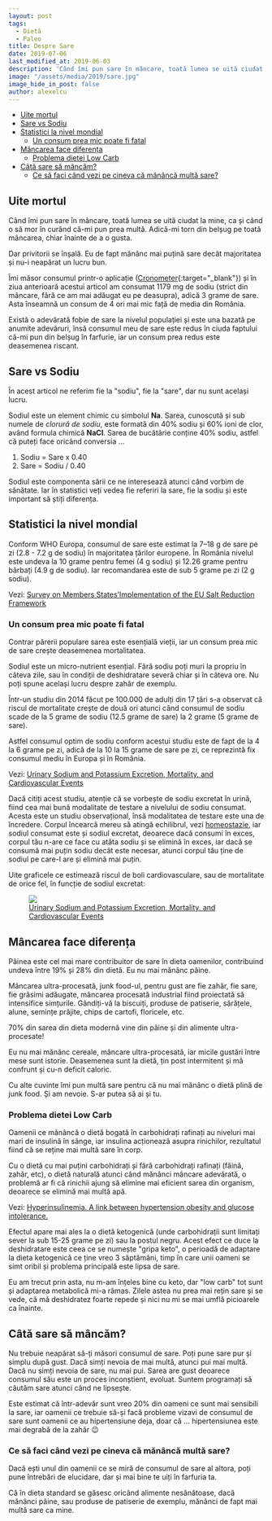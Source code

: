 ```yaml
---
layout: post
tags:
  - Dietă
  - Paleo
title: Despre Sare
date: 2019-07-06
last_modified_at: 2019-06-03
description: 'Când îmi pun sare în mâncare, toată lumea se uită ciudat la mine, ca și când o să mor în curând că-mi pun prea multă. Dar privitorii se înșală. Eu de fapt mănânc mai puțină sare decât majoritatea și nu-i neapărat un lucru bun.'
image: "/assets/media/2019/sare.jpg"
image_hide_in_post: false
author: alexelcu
---
```


- [Uite mortul](#uite-mortul)
- [Sare vs Sodiu](#sare-vs-sodiu)
- [Statistici la nivel mondial](#statistici-la-nivel-mondial)
  - [Un consum prea mic poate fi fatal](#un-consum-prea-mic-poate-fi-fatal)
- [Mâncarea face diferența](#m%c3%a2ncarea-face-diferen%c8%9ba)
  - [Problema dietei Low Carb](#problema-dietei-low-carb)
- [Câtă sare să mâncăm?](#c%c3%a2t%c4%83-sare-s%c4%83-m%c3%a2nc%c4%83m)
  - [Ce să faci când vezi pe cineva că mănâncă multă sare?](#ce-s%c4%83-faci-c%c3%a2nd-vezi-pe-cineva-c%c4%83-m%c4%83n%c3%a2nc%c4%83-mult%c4%83-sare)

## Uite mortul

Când îmi pun sare în mâncare, toată lumea se uită ciudat la mine, ca și când o să mor în curând că-mi pun prea multă. Adică-mi torn din belșug pe toată mâncarea, chiar înainte de a o gusta.

Dar privitorii se înșală. Eu de fapt mănânc mai puțină sare decât majoritatea și nu-i neapărat un lucru bun.

Îmi măsor consumul printr-o aplicație ([Cronometer](https://cronometer.com/){:target="_blank"}) și în ziua anterioară acestui articol am consumat 1179 mg de sodiu (strict din mâncare, fără ce am mai adăugat eu pe deasupra), adică 3 grame de sare. Asta înseamnă un consum de 4 ori mai mic față de media din România.

Există o adevărată fobie de sare la nivelul populației și este una bazată pe anumite adevăruri, însă consumul meu de sare este redus în ciuda faptului că-mi pun din belșug în farfurie, iar un consum prea redus este deasemenea riscant.

## Sare vs Sodiu

În acest articol ne referim fie la "sodiu", fie la "sare", dar nu sunt același lucru.

Sodiul este un element chimic cu simbolul **Na**. Sarea, cunoscută și sub numele de *clorură de sodiu*, este formată din 40% sodiu și 60% ioni de clor, având formula chimică **NaCl**. Sarea de bucătărie conține 40% sodiu, astfel că puteți face oricând conversia ...

1. Sodiu = Sare x 0.40
2. Sare = Sodiu / 0.40

Sodiul este componenta sării ce ne interesează atunci când vorbim de sănătate. Iar în statistici veți vedea fie referiri la sare, fie la sodiu și este important să știți diferența.

## Statistici la nivel mondial

Conform WHO Europa, consumul de sare este estimat la 7–18 g de sare pe zi (2.8 - 7.2 g de sodiu) în majoritatea țărilor europene. În România nivelul este undeva la 10 grame pentru femei (4 g sodiu) și 12.26 grame pentru bărbați (4.9 g de sodiu). Iar recomandarea este de sub 5 grame pe zi (2 g sodiu).

Vezi: [Survey on Members States’Implementation of the EU Salt Reduction Framework](https://ec.europa.eu/health/sites/health/files/nutrition_physical_activity/docs/salt_report1_en.pdf)

### Un consum prea mic poate fi fatal

Contrar părerii populare sarea este esențială vieții, iar un consum prea mic de sare crește deasemenea mortalitatea.

Sodiul este un micro-nutrient esențial. Fără sodiu poți muri la propriu în câteva zile, sau în condiții de deshidratare severă chiar și în câteva ore. Nu poți spune același lucru despre zahăr de exemplu.

Într-un studiu din 2014 făcut pe 100.000 de adulți din 17 țări s-a observat că riscul de mortalitate crește de două ori atunci când consumul de sodiu scade de la 5 grame de sodiu (12.5 grame de sare) la 2 grame (5 grame de sare).

Astfel consumul optim de sodiu conform acestui studiu este de fapt de la 4 la 6 grame pe zi, adică de la 10 la 15 grame de sare pe zi, ce reprezintă fix consumul mediu în Europa și în România.

Vezi:
[Urinary Sodium and Potassium Excretion, Mortality, and Cardiovascular Events](https://www.nejm.org/doi/full/10.1056/NEJMoa1311889)

Dacă citiți acest studiu, atenție că se vorbește de sodiu excretat în urină, fiind cea mai bună modalitate de testare a nivelului de sodiu consumat. Acesta este un studiu observațional, însă modalitatea de testare este una de încredere. Corpul încearcă mereu să atingă echilibrul, vezi [homeostazie](https://ro.wikipedia.org/wiki/Homeostazie), iar sodiul consumat este și sodiul excretat, deoarece dacă consumi în exces, corpul tău n-are ce face cu atâta sodiu și se elimină în exces, iar dacă se consumă mai puțin sodiu decât este necesar, atunci corpul tău ține de sodiul pe care-l are și elimină mai puțin.

Uite graficele ce estimează riscul de boli cardiovasculare, sau de mortalitate de orice fel, în funcție de sodiul excretat:

<figure>
  <img src="{{ site.url }}{{ site.baseurl }}/assets/media/2019/sodiu-risc.jpeg" />
  <figcaption>
    <a href="https://www.nejm.org/doi/full/10.1056/NEJMoa1311889">Urinary Sodium and Potassium Excretion, Mortality, and Cardiovascular Events</a>
  </figcaption>
</figure>

## Mâncarea face diferența

Pâinea este cel mai mare contribuitor de sare în dieta oamenilor, contribuind undeva între 19% și 28% din dietă. Eu nu mai mănânc pâine.

Mâncarea ultra-procesată, junk food-ul, pentru gust are fie zahăr, fie sare, fie grăsimi adăugate, mâncarea procesată industrial fiind proiectată să intensifice simțurile. Gândiți-vă la biscuiți, produse de patiserie, sărățele, alune, semințe prăjite, chips de cartofi, floricele, etc.

<p class="info-bubble">
  70% din sarea din dieta modernă vine din pâine și din alimente ultra-procesate!
</p>

Eu nu mai mănânc cereale, mâncare ultra-procesată, iar micile gustări între mese sunt istorie. Deasemenea sunt la dietă, țin post intermitent și mă confrunt și cu-n deficit caloric.

Cu alte cuvinte îmi pun multă sare pentru că nu mai mănânc o dietă plină de junk food. Și am nevoie. S-ar putea să ai și tu.

### Problema dietei Low Carb

Oamenii ce mănâncă o dietă bogată în carbohidrați rafinați au niveluri mai mari de insulină în sânge, iar insulina acționează asupra rinichilor, rezultatul fiind că se reține mai multă sare în corp.

Cu o dietă cu mai puțini carbohidrați și fără carbohidrați rafinați (făină, zahăr, etc), o dietă naturală atunci când mănânci mâncare adevărată, o problemă ar fi că rinichii ajung să elimine mai eficient sarea din organism, deoarece se elimină mai multă apă.

Vezi: [Hyperinsulinemia. A link between hypertension obesity and glucose intolerance.](https://www.ncbi.nlm.nih.gov/pmc/articles/PMC423608/)

Efectul apare mai ales la o dietă ketogenică (unde carbohidrații sunt limitați sever la sub 15-25 grame pe zi) sau la postul negru. Acest efect ce duce la deshidratare este ceea ce se numește "gripa keto", o perioadă de adaptare la dieta ketogenică ce ține vreo 3 săptămâni, timp în care unii oameni se simt oribil și problema principală este lipsa de sare.

Eu am trecut prin asta, nu m-am înțeles bine cu keto, dar "low carb" tot sunt și adaptarea metabolică mi-a rămas. Zilele astea nu prea mai rețin sare și se vede, că mă deshidratez foarte repede și nici nu mi se mai umflă picioarele ca înainte.

## Câtă sare să mâncăm?

Nu trebuie neapărat să-ți măsori consumul de sare. Poți pune sare pur și simplu după gust. Dacă simți nevoia de mai multă, atunci pui mai multă. Dacă nu simți nevoia de sare, nu mai pui. Sarea are gust deoarece consumul său este un proces inconștient, evoluat. Suntem programați să căutăm sare atunci când ne lipsește.

Este estimat că într-adevăr sunt vreo 20% din oameni ce sunt mai sensibili la sare, iar oamenii ce trebuie să-și facă probleme vizavi de consumul de sare sunt oamenii ce au hipertensiune deja, doar că ... hipertensiunea este mai degrabă de la zahăr 😉

### Ce să faci când vezi pe cineva că mănâncă multă sare?

Dacă ești unul din oamenii ce se miră de consumul de sare al altora, poți pune întrebări de elucidare, dar și mai bine te uiți în farfuria ta.

Că în dieta standard se găsesc oricând alimente nesănătoase, dacă mănânci pâine, sau produse de patiserie de exemplu, mănânci de fapt mai multă sare ca mine.
